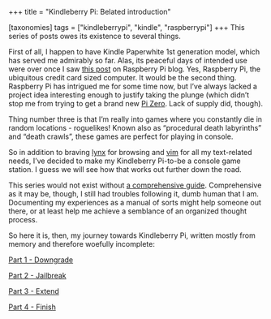+++
title = "Kindleberry Pi: Belated introduction"

[taxonomies]
tags = ["kindleberrypi", "kindle", "raspberrypi"]
+++
This series of posts owes its existence to several things.

First of all, I happen to have Kindle Paperwhite 1st generation model, which has
served me admirably so far. Alas, its peaceful days of intended use were over 
once I saw [this post][kindleberry-pi-post] on Raspberry Pi blog. Yes, Raspberry
Pi, the ubiquitous credit card sized computer. It would be the second thing. 
Raspberry Pi has intrigued me for some time now, but I’ve always lacked a 
project idea interesting enough to justify taking the plunge (which didn’t stop 
me from trying to get a brand new [Pi Zero][pi-zero]. Lack of supply did, 
though).

Thing number three is that I’m really into games where you constantly die in 
random locations - roguelikes! Known also as “procedural death labyrinths” and 
“death crawls”, these games are perfect for playing in console.

So in addition to braving [lynx][lynx-link] for browsing and [vim][vim-link] 
for all my text-related needs, I’ve decided to make my Kindleberry Pi-to-be a 
console game station. I guess we will see how that works out further down the 
road.

This series would not exist without [a comprehensive guide][guide-link].
Comprehensive as it may be, though, I still had troubles following it, dumb 
human that I am. Documenting my experiences as a manual of sorts might help 
someone out there, or at least help me achieve a semblance of an organized 
thought process.

So here it is, then, my journey towards Kindleberry Pi, written mostly from 
memory and therefore woefully incomplete:

[Part 1 - Downgrade](@/blog/2015/2015-12-10-downgrade-kindle.md)

[Part 2 - Jailbreak](@/blog/2015/2015-12-14-kindle-jailbreak.md)

[Part 3 - Extend](@/blog/2015/2015-12-15-usbnetwork-extend.md)

[Part 4 - Finish](@/blog/2015/2015-12-25-kterm-hostapd/index.md)

[kindleberry-pi-post]: https://www.raspberrypi.org/blog/kindleberry-pi-the-second/
[pi-zero]: https://www.raspberrypi.org/blog/page/2/?fish#raspberry-pi-zero
[lynx-link]: http://lynx.invisible-island.net 
[vim-link]: http://www.vim.org
[guide-link]: https://gist.github.com/rvagg/5095506
